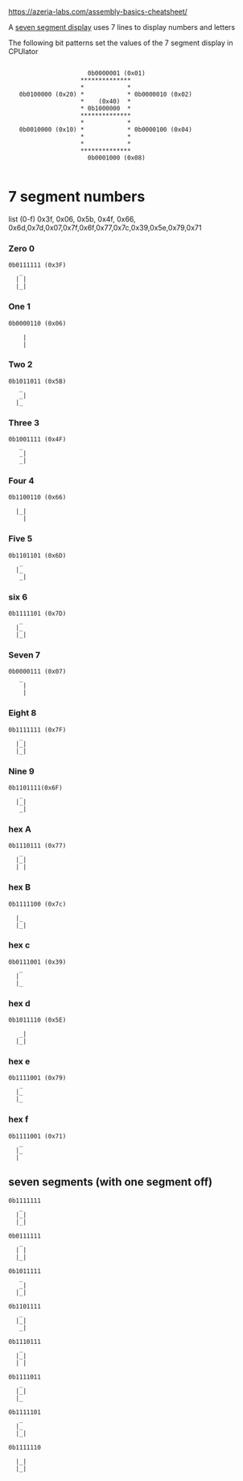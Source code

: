 
https://azeria-labs.com/assembly-basics-cheatsheet/


A [seven segment display](https://en.wikipedia.org/wiki/Seven-segment_display) uses 7 lines to display numbers and letters
 
The following bit patterns set the values of the 7 segment display in CPUlator

```

                      0b0000001 (0x01)
                    **************
                    *            *
   0b0100000 (0x20) *            * 0b0000010 (0x02)
                    *    (0x40)  *
                    * 0b1000000  *
                    **************
                    *            *
   0b0010000 (0x10) *            * 0b0000100 (0x04)
                    *            *
                    *            *
                    **************
                      0b0001000 (0x08)
             
```

# 7 segment numbers

list (0-f) 0x3f, 0x06, 0x5b, 0x4f, 0x66, 0x6d,0x7d,0x07,0x7f,0x6f,0x77,0x7c,0x39,0x5e,0x79,0x71

### Zero 0
```
0b0111111 (0x3F)
   _
  | |
  |_|

```
### One 1
```
0b0000110 (0x06)

    |
    |

```

### Two 2

```
0b1011011 (0x5B)
   _
   _|
  |_

```

### Three 3

```
0b1001111 (0x4F)
   _
   _|
   _|

```

### Four 4

```
0b1100110 (0x66)
   
  |_|
    |

```

### Five 5
```
0b1101101 (0x6D)
   _
  |_
   _|

```

### six 6

```
0b1111101 (0x7D)
   _
  |_
  |_|

```

### Seven 7

```
0b0000111 (0x07)
   _
    |
    |

```

### Eight 8

```
0b1111111 (0x7F)
   _
  |_|
  |_|

```

### Nine 9

```
0b1101111(0x6F)
   _
  |_|
   _|

```

### hex A

```
0b1110111 (0x77)
   _
  |_|
  | |

```

### hex B

```
0b1111100 (0x7c)
   
  |_
  |_|

```

### hex c

```
0b0111001 (0x39)
   _
  |
  |_

```

### hex d

```
0b1011110 (0x5E)
   
   _|
  |_|

```

### hex e

```
0b1111001 (0x79)
   _
  |_
  |_

```

### hex f

```
0b1111001 (0x71)
   _
  |_
  |

```

## seven segments (with one segment off)

```
0b1111111
   _
  |_|
  |_|

```

```
0b0111111
   _
  | |
  |_|

```

```
0b1011111
   _
   _|
  |_|

```

```
0b1101111
   _
  |_|
   _|

```

```
0b1110111
   _
  |_|
  | |

```

```
0b1111011
   _
  |_|
  |_

```

```
0b1111101
   _
  |_
  |_|

```

```
0b1111110
   
  |_|
  |_|
  
```
